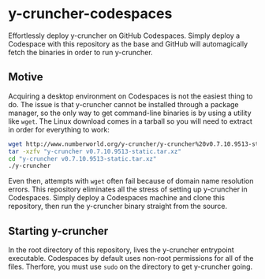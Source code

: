 # y-cruncher-codespaces
Effortlessly deploy y-cruncher on GitHub Codespaces. Simply deploy a Codespace with this repository as the base and GitHub will automagically fetch the binaries in order to run y-cruncher.

## Motive
Acquiring a desktop environment on Codespaces is not the easiest thing to do. The issue is that y-cruncher cannot be installed through a package manager, so the only way to get command-line binaries is by using a utility like `wget`. The Linux download comes in a tarball so you will need to extract in order for everything to work:

```bash
wget http://www.numberworld.org/y-cruncher/y-cruncher%20v0.7.10.9513-static.tar.xz
tar -xzfv "y-cruncher v0.7.10.9513-static.tar.xz"
cd "y-cruncher v0.7.10.9513-static.tar.xz"
./y-cruncher
```

Even then, attempts with `wget` often fail because of domain name resolution errors. This repository eliminates all the stress of setting up y-cruncher in Codespaces. Simply deploy a Codespaces machine and clone this repository, then run the y-cruncher binary straight from the source.

## Starting y-cruncher
In the root directory of this repository, lives the y-cruncher entrypoint executable. Codespaces by default uses non-root permissions for all of the files. Therfore, you must use `sudo` on the directory to get y-cruncher going.
